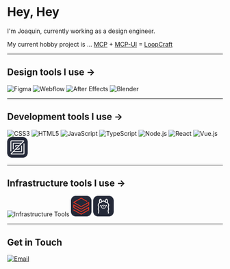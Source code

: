 # Hey, Hey

I'm Joaquin, currently working as a design engineer.

My current hobby project is ... [MCP](https://github.com/modelcontextprotocol/servers) + [MCP-UI](https://github.com/idosal/mcp-ui) = [LoopCraft](https://github.com/BitBrujo/loopcraft)

---

## Design tools I use ->

<div align="left">
  <img src="https://skillicons.dev/icons?i=figma" alt="Figma" />
  <img src="https://skillicons.dev/icons?i=webflow" alt="Webflow" />
  <img src="https://skillicons.dev/icons?i=ae" alt="After Effects" />
  <img src="https://skillicons.dev/icons?i=blender" alt="Blender" />
</div>

---

## Development tools I use ->

<div align="left">
  <img src="https://skillicons.dev/icons?i=css" alt="CSS3" />
  <img src="https://skillicons.dev/icons?i=html" alt="HTML5" />
  <img src="https://skillicons.dev/icons?i=js" alt="JavaScript" />
  <img src="https://skillicons.dev/icons?i=ts" alt="TypeScript" />
  <img src="https://skillicons.dev/icons?i=nodejs" alt="Node.js" />
  <img src="https://skillicons.dev/icons?i=react" alt="React" />
  <img src="https://skillicons.dev/icons?i=vue" alt="Vue.js" />
  <img src="https://raw.githubusercontent.com/LelouchFR/skill-icons/main/assets/zed-auto.svg" alt="Zed" height="48" width="48" />

</div>

---

## Infrastructure tools I use ->

<div align="left">
  <img src="https://skillicons.dev/icons?i=ubuntu,apple,linux,bash,git,github,docker,cloudflare,supabase,aws,gcp" alt="Infrastructure Tools" />
  <img src="https://raw.githubusercontent.com/LelouchFR/skill-icons/main/assets/databricks-auto.svg" alt="Databricks" height="48" width="48" />
  <img src="https://raw.githubusercontent.com/LelouchFR/skill-icons/main/assets/ollama-auto.svg" alt="Ollama" height="48" width="48" />
</div>

---

## Get in Touch

<div align="left">
  <a href="mailto:bitbrujo@gmail.com"><img src="https://img.shields.io/badge/Email-D14836?style=flat-square&logo=gmail&logoColor=white" alt="Email" height="28" /></a>
  <!-- <a href="https://linkedin.com/in/yourprofile"><img src="https://img.shields.io/badge/LinkedIn-0077B5?style=flat-square&logo=linkedin&logoColor=white" alt="LinkedIn" height="28" /></a> -->
  <!-- <a href="https://twitter.com/yourhandle"><img src="https://img.shields.io/badge/Twitter-1DA1F2?style=flat-square&logo=twitter&logoColor=white" alt="Twitter" height="28" /></a> -->
</div>
